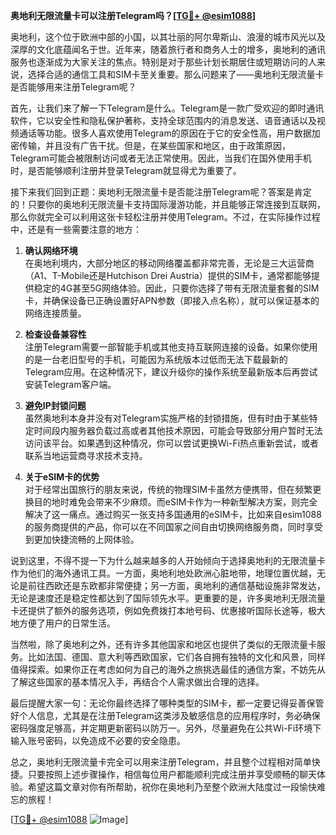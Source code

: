 **奥地利无限流量卡可以注册Telegram吗？[[TG💪+ @esim1088](https://t.me/s/esim1088)]**

奥地利，这个位于欧洲中部的小国，以其壮丽的阿尔卑斯山、浪漫的城市风光以及深厚的文化底蕴闻名于世。近年来，随着旅行者和商务人士的增多，奥地利的通讯服务也逐渐成为大家关注的焦点。特别是对于那些计划长期居住或短期访问的人来说，选择合适的通信工具和SIM卡至关重要。那么问题来了——奥地利无限流量卡是否能够用来注册Telegram呢？

首先，让我们来了解一下Telegram是什么。Telegram是一款广受欢迎的即时通讯软件，它以安全性和隐私保护著称，支持全球范围内的消息发送、语音通话以及视频通话等功能。很多人喜欢使用Telegram的原因在于它的安全性高，用户数据加密传输，并且没有广告干扰。但是，在某些国家和地区，由于政策原因，Telegram可能会被限制访问或者无法正常使用。因此，当我们在国外使用手机时，是否能够顺利注册并登录Telegram就显得尤为重要了。

接下来我们回到正题：奥地利无限流量卡是否能注册Telegram呢？答案是肯定的！只要你的奥地利无限流量卡支持国际漫游功能，并且能够正常连接到互联网，那么你就完全可以利用这张卡轻松注册并使用Telegram。不过，在实际操作过程中，还是有一些需要注意的地方：

1. **确认网络环境**  
   在奥地利境内，大部分地区的移动网络覆盖都非常完善，无论是三大运营商（A1、T-Mobile还是Hutchison Drei Austria）提供的SIM卡，通常都能够提供稳定的4G甚至5G网络体验。因此，只要你选择了带有无限流量套餐的SIM卡，并确保设备已正确设置好APN参数（即接入点名称），就可以保证基本的网络连接质量。

2. **检查设备兼容性**  
   注册Telegram需要一部智能手机或其他支持互联网连接的设备。如果你使用的是一台老旧型号的手机，可能因为系统版本过低而无法下载最新的Telegram应用。在这种情况下，建议升级你的操作系统至最新版本后再尝试安装Telegram客户端。

3. **避免IP封锁问题**  
   虽然奥地利本身并没有对Telegram实施严格的封锁措施，但有时由于某些特定时间段内服务器负载过高或者其他技术原因，可能会导致部分用户暂时无法访问该平台。如果遇到这种情况，你可以尝试更换Wi-Fi热点重新尝试，或者联系当地运营商寻求技术支持。

4. **关于eSIM卡的优势**  
   对于经常出国旅行的朋友来说，传统的物理SIM卡虽然方便携带，但在频繁更换目的地时难免会带来不少麻烦。而eSIM卡作为一种新型解决方案，则完全解决了这一痛点。通过购买一张支持多国通用的eSIM卡，比如来自esim1088的服务商提供的产品，你可以在不同国家之间自由切换网络服务商，同时享受到更加快捷流畅的上网体验。

说到这里，不得不提一下为什么越来越多的人开始倾向于选择奥地利的无限流量卡作为他们的海外通讯工具。一方面，奥地利地处欧洲心脏地带，地理位置优越，无论是前往西欧还是东欧都非常便捷；另一方面，奥地利的通信基础设施非常发达，无论是速度还是稳定性都达到了国际领先水平。更重要的是，许多奥地利无限流量卡还提供了额外的服务选项，例如免费拨打本地号码、优惠接听国际长途等，极大地方便了用户的日常生活。

当然啦，除了奥地利之外，还有许多其他国家和地区也提供了类似的无限流量卡服务。比如法国、德国、意大利等西欧国家，它们各自拥有独特的文化和风景，同样值得探索。如果你正在考虑如何为自己的海外之旅挑选最佳的通信方案，不妨先从了解这些国家的基本情况入手，再结合个人需求做出合理的选择。

最后提醒大家一句：无论你最终选择了哪种类型的SIM卡，都一定要记得妥善保管好个人信息，尤其是在注册Telegram这类涉及敏感信息的应用程序时，务必确保密码强度足够高，并定期更新密码以防万一。另外，尽量避免在公共Wi-Fi环境下输入账号密码，以免造成不必要的安全隐患。

总之，奥地利无限流量卡完全可以用来注册Telegram，并且整个过程相对简单快捷。只要按照上述步骤操作，相信每位用户都能顺利完成注册并享受顺畅的聊天体验。希望这篇文章对你有所帮助，祝你在奥地利乃至整个欧洲大陆度过一段愉快难忘的旅程！

[[TG💪+ @esim1088](https://t.me/s/esim1088) ![Image](https://i.postimg.cc/4NQfJmqS/Snipaste-2025-05-13-00-14-12.png)]